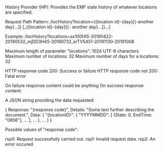 History Provider (HP): Provides the EMF state history of whatever locations are specified.

Request Path Pattern: /locHistory?location={{location id}-{day}[{-another day}...]}
[_{{location id}-{day}[{- another day}...]}...]

Example: /locHistory?locations=sx100HIS-20190422-20190532_mjDD3H45-20190732_erTV5451-20191130-20191008

Maximum length of parameter "locations": 1024 UTF-8 characters
Maximum number of locations: 32
Maximum number of days for a locations: 32

HTTP response code 200: Success or failure
HTTP response code not 200: Fatal error

On failure response content could be anything
On success response content:

A JSON string providing the data requested:

{
Response: "{response code}",
Details: "Some text further describing the document.",
Data: {
	"{locationID}": {
		"YYYYMMDD": [
			{State: 0, EndTime: "0856"}, ...
		],
		...
	},
	...
}
}

Possible values of "response code":

rsp0: Request successfully carried out.
rsp1: Invalid request data.
rsp2: An error occured.

